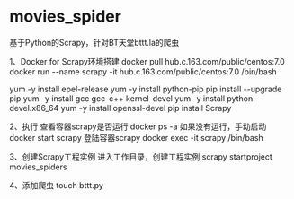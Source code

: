# movies_spider
基于Python的Scrapy，针对BT天堂bttt.la的爬虫

1、Docker for Scrapy环境搭建
docker pull hub.c.163.com/public/centos:7.0
docker run --name scrapy -it hub.c.163.com/public/centos:7.0 /bin/bash

yum -y install epel-release
yum -y install python-pip
pip install --upgrade pip
yum -y install gcc gcc-c++ kernel-devel
yum -y install python-devel.x86_64
yum -y install openssl-devel
pip install Scrapy

2、执行
查看容器scrapy是否运行
docker ps -a
如果没有运行，手动启动
docker start scrapy
登陆容器scrapy
docker exec -it scrapy /bin/bash

3、创建Scrapy工程实例
进入工作目录，创建工程实例
scrapy startproject movies_spiders

4、添加爬虫
touch bttt.py